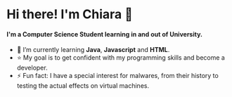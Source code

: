 # Hi there! I'm Chiara 👋 

#### I'm a Computer Science Student learning in and out of University.
- 🌱 I’m currently learning **Java**, **Javascript** and **HTML**.
- ⭐ My goal is to get confident with my programming skills and become a developer.
- ⚡ Fun fact: I have a special interest for malwares, from their history to testing the actual effects on virtual machines.




<!---
FatalError-exe/FatalError-exe is a ✨ special ✨ repository because its `README.md` (this file) appears on your GitHub profile.
You can click the Preview link to take a look at your changes.
--->
